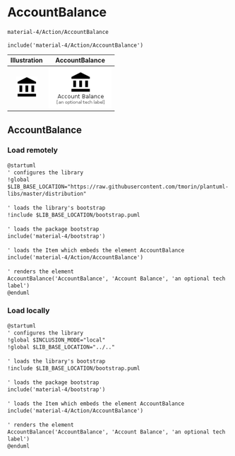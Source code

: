 # AccountBalance


```text
material-4/Action/AccountBalance
```

```text
include('material-4/Action/AccountBalance')
```



| Illustration | AccountBalance |
| :---: | :---: |
| ![illustration for Illustration](../../material-4/Action/AccountBalance.png) | ![illustration for AccountBalance](../../material-4/Action/AccountBalance.Local.png) |




## AccountBalance

### Load remotely
```plantuml
@startuml
' configures the library
!global $LIB_BASE_LOCATION="https://raw.githubusercontent.com/tmorin/plantuml-libs/master/distribution"

' loads the library's bootstrap
!include $LIB_BASE_LOCATION/bootstrap.puml

' loads the package bootstrap
include('material-4/bootstrap')

' loads the Item which embeds the element AccountBalance
include('material-4/Action/AccountBalance')

' renders the element
AccountBalance('AccountBalance', 'Account Balance', 'an optional tech label')
@enduml
```

### Load locally
```plantuml
@startuml
' configures the library
!global $INCLUSION_MODE="local"
!global $LIB_BASE_LOCATION="../.."

' loads the library's bootstrap
!include $LIB_BASE_LOCATION/bootstrap.puml

' loads the package bootstrap
include('material-4/bootstrap')

' loads the Item which embeds the element AccountBalance
include('material-4/Action/AccountBalance')

' renders the element
AccountBalance('AccountBalance', 'Account Balance', 'an optional tech label')
@enduml
```

